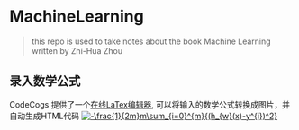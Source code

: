# MachineLearning
> this repo is used to take notes about the book Machine Learning written by Zhi-Hua Zhou
## 录入数学公式
CodeCogs 提供了一个[在线LaTex编辑器](https://www.codecogs.com/latex/eqneditor.php), 可以将输入的数学公式转换成图片，并自动生成HTML代码
<a href="https://www.codecogs.com/eqnedit.php?latex=-\frac{1}{2m}m\sum_{i=0}^{m}{(h_{w}(x)-y^{i})^2}" target="_blank"><img src="https://latex.codecogs.com/gif.latex?-\frac{1}{2m}m\sum_{i=0}^{m}{(h_{w}(x)-y^{i})^2}" title="-\frac{1}{2m}m\sum_{i=0}^{m}{(h_{w}(x)-y^{i})^2}" /></a>
